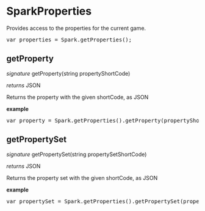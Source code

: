 # SparkProperties

Provides access to the properties for the current game.

<pre rel="highlighter" code-brush="js" contenteditable="false">var properties = Spark.getProperties();</pre>



## getProperty

_signature_ getProperty(string propertyShortCode)</p>

_returns_ JSON</p>

Returns the property with the given shortCode, as JSON

<b>example</b>

<pre rel="highlighter" code-brush="js" contenteditable="false">var property = Spark.getProperties().getProperty(propertyShortCode);</pre>


## getPropertySet

_signature_ getPropertySet(string propertySetShortCode)</p>

_returns_ JSON</p>

Returns the property set with the given shortCode, as JSON

<b>example</b>

<pre rel="highlighter" code-brush="js" contenteditable="false">var propertySet = Spark.getProperties().getPropertySet(propertySetShortCode);</pre>


